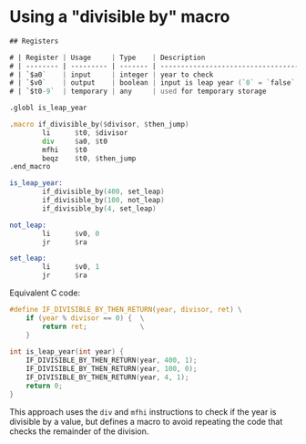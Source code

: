 # Using a "divisible by" macro

```asm
## Registers

# | Register | Usage     | Type    | Description                                      |
# | -------- | --------- | ------- | ------------------------------------------------ |
# | `$a0`    | input     | integer | year to check                                    |
# | `$v0`    | output    | boolean | input is leap year (`0` = `false`, `1` = `true`) |
# | `$t0-9`  | temporary | any     | used for temporary storage                       |

.globl is_leap_year

.macro if_divisible_by($divisor, $then_jump)
        li      $t0, $divisor
        div     $a0, $t0
        mfhi    $t0
        beqz    $t0, $then_jump
.end_macro

is_leap_year:
        if_divisible_by(400, set_leap)
        if_divisible_by(100, not_leap)
        if_divisible_by(4, set_leap)

not_leap:
        li      $v0, 0
        jr      $ra

set_leap:
        li      $v0, 1
        jr      $ra
```

Equivalent C code:

```c
#define IF_DIVISIBLE_BY_THEN_RETURN(year, divisor, ret) \
    if (year % divisor == 0) {  \
        return ret;             \
    }
    
int is_leap_year(int year) {
    IF_DIVISIBLE_BY_THEN_RETURN(year, 400, 1);
    IF_DIVISIBLE_BY_THEN_RETURN(year, 100, 0);
    IF_DIVISIBLE_BY_THEN_RETURN(year, 4, 1);
    return 0;
}
```

This approach uses the `div` and `mfhi` instructions to check if the year
is divisible by a value, but defines a macro to avoid repeating the code
that checks the remainder of the division.
